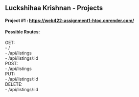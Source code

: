 ## Luckshihaa Krishnan - Projects

#### Project #1 : https://web422-assignment1-htoc.onrender.com/
#### Possible Routes:
  GET:  
       - /  
    - /api/listings  
    - /api/listings/:id  
  POST:  
    - /api/listings  
  PUT:  
    - /api/listings/:id  
  DELETE:  
    - /api/listings/:id  
